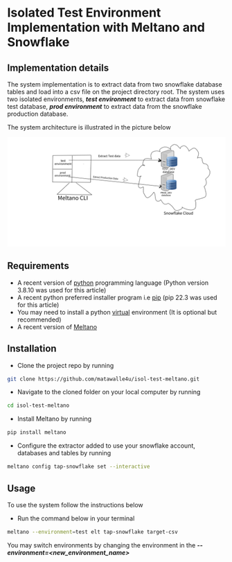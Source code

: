 # Isolated Test Environment Implementation with Meltano and Snowflake

## Implementation details

The system implementation is to extract data from two snowflake database tables and load into a csv file on the project directory root.
The system uses two isolated environments, **_test environment_** to extract data from snowflake test database, **_prod environment_** to extract data from the snowflake production database.

The system architecture is illustrated in the picture below

![System Sketch](https://github.com/matawalle4u/isol-test-meltano/blob/main/System%20sketch.png)

## Requirements

- A recent version of [python](https://python.org) programming language (Python version 3.8.10 was used for this article)
- A recent python preferred installer program i.e [pip](https://pip.pypa.io/en/stable/installation/) (pip 22.3 was used for this article)
- You may need to install a python [virtual](https://docs.python.org/3/library/venv.html) environment (It is optional but recommended)
- A recent version of [Meltano](https://docs.meltano.com/getting-started/installation) 


## Installation

- Clone the project repo by running

```bash
git clone https://github.com/matawalle4u/isol-test-meltano.git
```

- Navigate to the cloned folder on your local computer by running

```bash
cd isol-test-meltano
```

- Install Meltano by running

```bash
pip install meltano
```

- Configure the extractor added to use your snowflake account, databases and tables by running

```bash
meltano config tap-snowflake set --interactive
```


## Usage

To use the system follow the instructions below
- Run the command below in your terminal

```bash
meltano --environment=test elt tap-snowflake target-csv
```
You may switch environments by changing the environment in the **_--environment=<new_environment_name>_**


[def]: https://i.imgur.com/uI0hX61.png